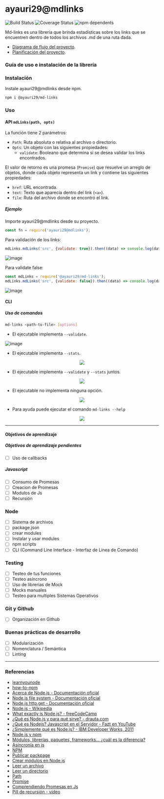 # ayauri29@mdlinks
![Build Status](https://img.shields.io/badge/nodeJs-100%25-green) ![Coverage Status](https://img.shields.io/badge/coverage-100%25-magenta) ![npm dependents](https://img.shields.io/badge/dependencias-5-pink)

Md-links es una librería que brinda estadísticas sobre los links que se encuentren dentro de todos los archivos .md de una ruta dada.
- [Diagrama de flujo del proyecto](https://github.com/ayauri29/LIM010-fe-md-links/blob/master/img/Diagrama%20de%20flujo.png).
- [Planificación del proyecto](https://github.com/ayauri29/LIM010-fe-md-links/projects/1).

### Guía de uso e instalación de la librería

### Instalación

Instale ayauri29@mdlinks desde npm.

```bash
npm i @ayauri29/md-links
```

### Uso

#### API `mdLinks(path, opts)`

La función tiene 2 parámetros:
- `Path`: Ruta absoluta o relativa al archivo o directorio.
- `Opts`: Un objeto con las siguientes propiedades:
  * `validate`: Booleano que determina si se desea validar los links
    encontrados.

El valor de retorno es una promesa (`Promise`) que resuelve un arreglo de objetos, donde cada objeto representa un link y contiene las siguientes propiedades:

- `href`: URL encontrada.
- `text`: Texto que aparecía dentro del link (`<a>`).
- `file`: Ruta del archivo donde se encontró el link.

##### Ejemplo

Importe ayauri29@mdlinks desde su proyecto.
```js
const fn = require('ayauri29@mdlinks');
```

Para validación de los links:
```js
mdLinks.mdLinks('src', {validate: true}).then((data) => console.log(data));
```
![image](https://user-images.githubusercontent.com/33959688/65807158-bf073800-e152-11e9-8877-9b888e662a48.png)

Para validate false:
```js
const mdLinks = require('@ayauri29/md-links');
mdLinks.mdLinks('src', {validate: false}).then((data) => console.log(data));
```
![image](https://user-images.githubusercontent.com/33959688/65807683-53729a00-e155-11e9-8336-2232c0476e2a.png)

#### CLI

##### Uso de comandos

```bash
md-links <path-to-file> [options]
```

- El ejecutable implementa `--validate`.

![image](https://user-images.githubusercontent.com/33959688/65807654-1c03ed80-e155-11e9-8bf9-851bb8db4410.png)

- El ejecutable implementa `--stats`.

<p align="center">
  <img src="https://user-images.githubusercontent.com/33959688/65807708-6f763b80-e155-11e9-909a-2c249207ac08.png"/>
</p>

- El ejecutable implementa `--validate` y `--stats` juntos.

<p align="center">
  <img src="https://user-images.githubusercontent.com/33959688/65807773-cb40c480-e155-11e9-9eb7-587821c3b1ff.png"/>
</p>

- El ejecutable no implementa ninguna opción.

<p align="center">
  <img src="https://user-images.githubusercontent.com/33959688/65807806-fdeabd00-e155-11e9-9922-b1de96ff8261.png"/>
</p>

- Para ayuda puede ejecutar el comando `md-links --help`
<p align="center">
  <img src="https://user-images.githubusercontent.com/33959688/65807847-35f20000-e156-11e9-9be8-a77e6e713724.png"/>
</p>

***
#### Objetivos de aprendizaje

##### Objetivos de aprendizaje pendientes
- [ ] Uso de callbacks

##### Javascript
- [ ] Consumo de Promesas
- [ ] Creacion de Promesas
- [ ] Modulos de Js
- [ ] Recursión

### Node
- [ ] Sistema de archivos
- [ ] package.json
- [ ] crear modules
- [ ] Instalar y usar modules
- [ ] npm scripts
- [ ] CLI (Command Line Interface - Interfaz de Línea de Comando)

### Testing
- [ ] Testeo de tus funciones
- [ ] Testeo asíncrono
- [ ] Uso de librerias de Mock
- [ ] Mocks manuales
- [ ] Testeo para multiples Sistemas Operativos

### Git y Github
- [ ] Organización en Github

### Buenas prácticas de desarrollo
- [ ] Modularización
- [ ] Nomenclatura / Semántica
- [ ] Linting

***

### Referencias

- [learnyounode](https://github.com/workshopper/learnyounode)
- [how-to-npm](https://github.com/workshopper/how-to-npm)
- [Acerca de Node.js - Documentación oficial](https://nodejs.org/es/about/)
- [Node.js file system - Documentación oficial](https://nodejs.org/api/fs.html)
- [Node.js http.get - Documentación oficial](https://nodejs.org/api/http.html#http_http_get_options_callback)
- [Node.js - Wikipedia](https://es.wikipedia.org/wiki/Node.js)
- [What exactly is Node.js? - freeCodeCamp](https://medium.freecodecamp.org/what-exactly-is-node-js-ae36e97449f5)
- [¿Qué es Node.js y para qué sirve? - drauta.com](https://www.drauta.com/que-es-nodejs-y-para-que-sirve)
- [¿Qué es Nodejs? Javascript en el Servidor - Fazt en YouTube](https://www.youtube.com/watch?v=WgSc1nv_4Gw)
- [¿Simplemente qué es Node.js? - IBM Developer Works, 2011](https://www.ibm.com/developerworks/ssa/opensource/library/os-nodejs/index.html)
- [Node.js y npm](https://www.genbeta.com/desarrollo/node-js-y-npm)
- [Módulos, librerías, paquetes, frameworks... ¿cuál es la diferencia?](http://community.laboratoria.la/t/modulos-librerias-paquetes-frameworks-cual-es-la-diferencia/175)
- [Asíncronía en js](https://carlosazaustre.com/manejando-la-asincronia-en-javascript/)
- [NPM](https://docs.npmjs.com/getting-started/what-is-npm)
- [Publicar packpage](https://docs.npmjs.com/getting-started/publishing-npm-packages)
- [Crear módulos en Node.js](https://docs.npmjs.com/getting-started/publishing-npm-packages)
- [Leer un archivo](https://nodejs.org/api/fs.html#fs_fs_readfile_path_options_callback)
- [Leer un directorio](https://nodejs.org/api/fs.html#fs_fs_readdir_path_options_callback)
- [Path](https://nodejs.org/api/path.html)
- [Promise](https://javascript.info/promise-basics)
- [Comprendiendo Promesas en Js](https://hackernoon.com/understanding-promises-in-javascript-13d99df067c1)
- [Pill de recursión - video](https://www.youtube.com/watch?v=lPPgY3HLlhQ&t=916s)